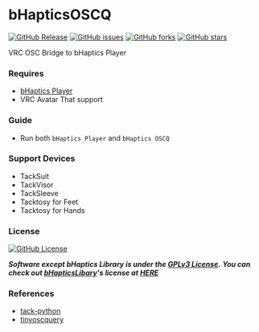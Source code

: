 # bHapticsOSCQ
[![GitHub Release](https://img.shields.io/github/v/release/kiwon0319/bHapticsOSCQ?style=flat)](https://github.com/kiwon0319/bHapticsOSCQ/releases)
[![GitHub issues](https://img.shields.io/github/issues/kiwon0319/bHapticsOSCQ?style=flat)](https://github.com/kiwon0319/bHapticsOSCQ/issues)
[![GitHub forks](https://img.shields.io/github/forks/kiwon0319/bHapticsOSCQ?style=flat)](https://github.com/kiwon0319/bHapticsOSCQ/network) 
[![GitHub stars](https://img.shields.io/github/stars/kiwon0319/bHapticsOSCQ?style=flat)](https://github.com/kiwon0319/bHapticsOSCQ/stargazers)


VRC OSC Bridge to bHaptics Player

### Requires
* [bHaptics Player](https://github.com/kiwon0319/bHapticsOSCQ)
* VRC Avatar That support

### Guide
* Run both `bHaptics Player` and `bHaptics OSCQ`

### Support Devices
* TackSuit
* TackVisor
* TackSleeve
* Tacktosy for Feet
* Tacktosy for Hands

### License
[![GitHub License](https://img.shields.io/github/license/kiwon0319/bhapticsOSCQ)](https://github.com/kiwon0319/bHapticsOSCQ/blob/master/LICENSE)

_**Software except bHaptics Library is under the [_GPLv3 License_](https://opensource.org/license/gpl-3-0).**_
_**You can check out [bHapticsLibary](https://github.com/kiwon0319/bHapticsOSCQ/tree/master/bhaptics)'s license at [HERE](https://github.com/kiwon0319/bHapticsOSCQ/blob/master/bhaptics/LICENSE)**_ 

### References
* [tack-python](https://github.com/bhaptics/tact-python)
* [tinyoscquery](https://github.com/cyberkitsune/tinyoscquery)
